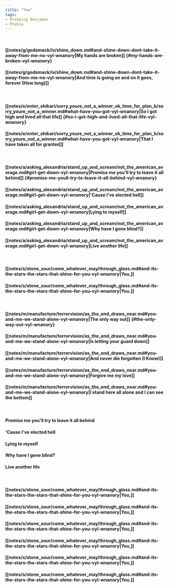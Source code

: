 ```yaml
---
title: "You"
tags:
- Breaking Benjamin
- Phobia
---
```

&nbsp;
#### [[notes/g/godsmack/iv/shine_down.md#and-shine-down-dont-take-it-away-from-me-no-vyl-wnanory|My hands are broken]] {#my-hands-are-broken-vyl-wnanory}
#### [[notes/g/godsmack/iv/shine_down.md#and-shine-down-dont-take-it-away-from-me-no-vyl-wnanory|And time is going on and on it goes, forever (How long)]]
&nbsp;
#### [[notes/e/enter_shikari/sorry_youre_not_a_winner_ok_time_for_plan_b/sorry_youre_not_a_winner.md#what-have-you-got-vyl-wnanory|So I got high and lived all that life]] {#so-i-got-high-and-lived-all-that-life-vyl-wnanory}
#### [[notes/e/enter_shikari/sorry_youre_not_a_winner_ok_time_for_plan_b/sorry_youre_not_a_winner.md#what-have-you-got-vyl-wnanory|That I have taken all for granted]]
&nbsp;
#### [[notes/a/asking_alexandria/stand_up_and_scream/not_the_american_average.md#girl-get-down-vyl-wnanory|Promise me you'll try to leave it all behind]] {#promise-me-youll-try-to-leave-it-all-behind-vyl-wnanory}
#### [[notes/a/asking_alexandria/stand_up_and_scream/not_the_american_average.md#girl-get-down-vyl-wnanory|'Cause I've elected hell]]
#### [[notes/a/asking_alexandria/stand_up_and_scream/not_the_american_average.md#girl-get-down-vyl-wnanory|Lying to myself]]
#### [[notes/a/asking_alexandria/stand_up_and_scream/not_the_american_average.md#girl-get-down-vyl-wnanory|Why have I gone blind?]]
#### [[notes/a/asking_alexandria/stand_up_and_scream/not_the_american_average.md#girl-get-down-vyl-wnanory|Live another life]]
&nbsp;
#### [[notes/s/stone_sour/come_whatever_may/through_glass.md#and-its-the-stars-the-stars-that-shine-for-you-vyl-wnanory|You,]]
#### [[notes/s/stone_sour/come_whatever_may/through_glass.md#and-its-the-stars-the-stars-that-shine-for-you-vyl-wnanory|You.]]
&nbsp;
#### [[notes/m/manufacture/terrorvision/as_the_end_draws_near.md#you-and-me-we-stand-alone-vyl-wnanory|The only way out]] {#the-only-way-out-vyl-wnanory}
#### [[notes/m/manufacture/terrorvision/as_the_end_draws_near.md#you-and-me-we-stand-alone-vyl-wnanory|Is letting your guard down]]
#### [[notes/m/manufacture/terrorvision/as_the_end_draws_near.md#you-and-me-we-stand-alone-vyl-wnanory|And never die forgotten (I Know)]]
#### [[notes/m/manufacture/terrorvision/as_the_end_draws_near.md#you-and-me-we-stand-alone-vyl-wnanory|Forgive me my love]]
#### [[notes/m/manufacture/terrorvision/as_the_end_draws_near.md#you-and-me-we-stand-alone-vyl-wnanory|I stand here all alone and I can see the bottom]]
&nbsp;
#### Promise me you'll try to leave it all behind
#### 'Cause I've elected hell
#### Lying to myself
#### Why have I gone blind?
#### Live another life
&nbsp;
#### [[notes/s/stone_sour/come_whatever_may/through_glass.md#and-its-the-stars-the-stars-that-shine-for-you-vyl-wnanory|You,]]
#### [[notes/s/stone_sour/come_whatever_may/through_glass.md#and-its-the-stars-the-stars-that-shine-for-you-vyl-wnanory|You,]]
#### [[notes/s/stone_sour/come_whatever_may/through_glass.md#and-its-the-stars-the-stars-that-shine-for-you-vyl-wnanory|You,]]
#### [[notes/s/stone_sour/come_whatever_may/through_glass.md#and-its-the-stars-the-stars-that-shine-for-you-vyl-wnanory|You,]]
#### [[notes/s/stone_sour/come_whatever_may/through_glass.md#and-its-the-stars-the-stars-that-shine-for-you-vyl-wnanory|You,]]
#### [[notes/s/stone_sour/come_whatever_may/through_glass.md#and-its-the-stars-the-stars-that-shine-for-you-vyl-wnanory|You.]]
